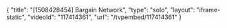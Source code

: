 {
    "title": "[1508428454] Bargain Network",
    "type": "solo",
    "layout": "iframe-static",
    "videoId": "117414361",
    "url": "\/tvpembed\/117414361"
}